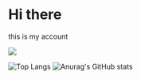 # Hi there
this is my account

![](https://komarev.com/ghpvc/?username=your-github-username)


![Top Langs](https://github-readme-stats.vercel.app/api/top-langs/?username=DavidNaderer01&theme=tokyonight)
![Anurag's GitHub stats](https://github-readme-stats.vercel.app/api?username=DavidNaderer01&theme=dark&show_icons=true)

